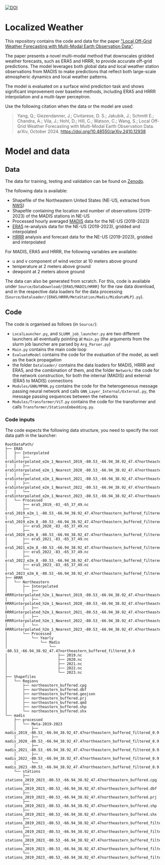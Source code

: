 [![DOI](https://zenodo.org/badge/872621898.svg)](https://doi.org/10.5281/zenodo.16933936)

# Localized Weather

This repository contains the code and data for the paper ["Local Off-Grid Weather Forecasting with Multi-Modal Earth Observation Data"](https://arxiv.org/abs/2410.12938).

The paper presents a novel multi-modal method that downscales gridded weather forecasts, such as ERA5 and HRRR, to provide accurate off-grid predictions. The model leverages both global data and local weather station observations from MADIS to make predictions that reflect both large-scale atmospheric dynamics and local weather patterns.

The model is evaluated on a surface wind prediction task and shows significant improvement over baseline methods, including ERA5 and HRRR interpolation and a multi-layer perceptron.

Use the following citation when the data or the model are used:
> Yang, Q.; Giezendanner, J.; Civitarese, D. S.; Jakubik, J.; Schmitt E.; Chandra, A.; Vila, J.; Hohl, D.; Hill, C.; Watson, C.; Wang, S.; Local Off-Grid Weather Forecasting with Multi-Modal Earth Observation Data. arXiv, October 2024. https://doi.org/10.48550/arXiv.2410.12938



# Model and data
## Data

The data for training, testing and validation can be found on [Zenodo](https://zenodo.org/records/15346612).

The following data is available:
- Shapefile of the Northeastern United States (NE-US, extracted from [NWS](https://www.weather.gov/gis/USStates))
- Shapefile containing the location and number of observations (2019-2023) of the MADIS stations in NE-US
- Processed hourly averaged [MADIS](https://madis.ncep.noaa.gov/) data for the NE-US (2019-2023)
- [ERA5](https://confluence.ecmwf.int/display/CKB/ERA5%3A+data+documentation) re-analysis data for the NE-US (2019-2023), gridded and interpolated
- [HRRR](https://rapidrefresh.noaa.gov/hrrr/) analysis and forecast data for the NE-US (2019-2023), gridded and interpolated

For MADIS, ERA5 and HRRR, the following variables are available:
- u and v component of wind vector at 10 meters above ground
- temperature at 2 meters above ground
- dewpoint at 2 meters above ground

The data can also be generated from scratch.
For this, code is available under `Source/DataDownload/{ERA5/MADIS/HRRR}` for the raw data download, and in the respective data loaders for the data processing (`Source/Dataloader/{ERA5/HRRR/MetaStation/Madis/MixDataMLP}.py`).

## Code
The code is organised as follows (in `Source/`):
- `LocalLauncher.py`, and `SLURM_job_launcher.py` are two different launchers all eventually pointing at `Main.py` (the arguments from the slurm job launcher are parsed by `Arg_Parser.py`)
- `Main.py` contains the main code loop
- `EvaluateModel` contains the code for the evaluation of the model, as well as the back propagation
- the folder `Dataloader/` contains the data loaders for MADIS, HRRR and ERA5, and the combination of them, and the folder `Network/` the code for the network construction, for both the internal (MADIS) and external (ERA5 to MADIS) connections
- `Modules/GNN/MPNN.py` contains the code for the heterogeneous message passing neural network and calls `GNN_Layer_Internal/External.py`, the message passing sequences between the networks
- `Modules/Transformer/ViT.py` contains the code for the transformer and calls `Transformer/StationsEmbedding.py`.

### Code inputs
The code expects the following data structure, you need to specify the root data path in the launcher:
```
RootDataPath/
├── ERA5
│   ├── Interpolated
│   │   ├── era5interpolated_e2m_1_Nearest_2019_-80.53_-66.94_38.92_47.47northeastern_buffered_filtered_0.9.nc
│   │   ├── era5interpolated_e2m_1_Nearest_2020_-80.53_-66.94_38.92_47.47northeastern_buffered_filtered_0.9.nc
│   │   ├── era5interpolated_e2m_1_Nearest_2021_-80.53_-66.94_38.92_47.47northeastern_buffered_filtered_0.9.nc
│   │   ├── era5interpolated_e2m_1_Nearest_2022_-80.53_-66.94_38.92_47.47northeastern_buffered_filtered_0.9.nc
│   │   └── era5interpolated_e2m_1_Nearest_2023_-80.53_-66.94_38.92_47.47northeastern_buffered_filtered_0.9.nc
│   └── Processed
│       ├── era5_2019_-83_-65_37_49.nc
│       ├── era5_2019_e2m_1_-80.53_-66.94_38.92_47.47northeastern_buffered_filtered_0.9.nc
│       ├── era5_2019_e2m_8_-80.53_-66.94_38.92_47.47northeastern_buffered_filtered_0.9.nc
│       ├── era5_2020_-83_-65_37_49.nc
│       ├── era5_2020_e2m_8_-80.53_-66.94_38.92_47.47northeastern_buffered_filtered_0.9.nc
│       ├── era5_2021_-83_-65_37_49.nc
│       ├── era5_2021_e2m_8_-80.53_-66.94_38.92_47.47northeastern_buffered_filtered_0.9.nc
│       ├── era5_2022_-83_-65_37_49.nc
│       ├── era5_2022_e2m_8_-80.53_-66.94_38.92_47.47northeastern_buffered_filtered_0.9.nc
│       ├── era5_2023_-83_-65_37_49.nc
│       └── era5_2023_e2m_8_-80.53_-66.94_38.92_47.47northeastern_buffered_filtered_0.9.nc
├── HRRR
│   └── Northeastern
│       ├── Interpolated
│       │   ├── HRRRinterpolated_h2m_1_Nearest_2019_-80.53_-66.94_38.92_47.47northeastern_buffered_filtered_0.9.nc
│       │   ├── HRRRinterpolated_h2m_1_Nearest_2020_-80.53_-66.94_38.92_47.47northeastern_buffered_filtered_0.9.nc
│       │   ├── HRRRinterpolated_h2m_1_Nearest_2021_-80.53_-66.94_38.92_47.47northeastern_buffered_filtered_0.9.nc
│       │   ├── HRRRinterpolated_h2m_1_Nearest_2022_-80.53_-66.94_38.92_47.47northeastern_buffered_filtered_0.9.nc
│       │   └── HRRRinterpolated_h2m_1_Nearest_2023_-80.53_-66.94_38.92_47.47northeastern_buffered_filtered_0.9.nc
│       └── Processed
│           └── Yearly
│               └── Madis
│                   └── -80.53_-66.94_38.92_47.47northeastern_buffered_filtered_0.9
│                       ├── 2019.nc
│                       ├── 2020.nc
│                       ├── 2021.nc
│                       ├── 2022.nc
│                       └── 2023.nc
├── Shapefiles
│   └── Regions
│       ├── northeastern_buffered.cpg
│       ├── northeastern_buffered.dbf
│       ├── northeastern_buffered.geojson
│       ├── northeastern_buffered.prj
│       ├── northeastern_buffered.qmd
│       ├── northeastern_buffered.shp
│       └── northeastern_buffered.shx
└── madis
    ├── processed
    │   └── Meta-2019-2023
    │       ├── madis_2019_-80.53_-66.94_38.92_47.47northeastern_buffered_filtered_0.9.nc
    │       ├── madis_2020_-80.53_-66.94_38.92_47.47northeastern_buffered_filtered_0.9.nc
    │       ├── madis_2021_-80.53_-66.94_38.92_47.47northeastern_buffered_filtered_0.9.nc
    │       ├── madis_2022_-80.53_-66.94_38.92_47.47northeastern_buffered_filtered_0.9.nc
    │       └── madis_2023_-80.53_-66.94_38.92_47.47northeastern_buffered_filtered_0.9.nc
    └── stations
        ├── stations_2019_2023_-80.53_-66.94_38.92_47.47northeastern_buffered.cpg
        ├── stations_2019_2023_-80.53_-66.94_38.92_47.47northeastern_buffered.dbf
        ├── stations_2019_2023_-80.53_-66.94_38.92_47.47northeastern_buffered.prj
        ├── stations_2019_2023_-80.53_-66.94_38.92_47.47northeastern_buffered.shp
        ├── stations_2019_2023_-80.53_-66.94_38.92_47.47northeastern_buffered.shx
        ├── stations_2019_2023_-80.53_-66.94_38.92_47.47northeastern_buffered_filtered_0.9.cpg
        ├── stations_2019_2023_-80.53_-66.94_38.92_47.47northeastern_buffered_filtered_0.9.dbf
        ├── stations_2019_2023_-80.53_-66.94_38.92_47.47northeastern_buffered_filtered_0.9.prj
        ├── stations_2019_2023_-80.53_-66.94_38.92_47.47northeastern_buffered_filtered_0.9.shp
        └── stations_2019_2023_-80.53_-66.94_38.92_47.47northeastern_buffered_filtered_0.9.shx
```
